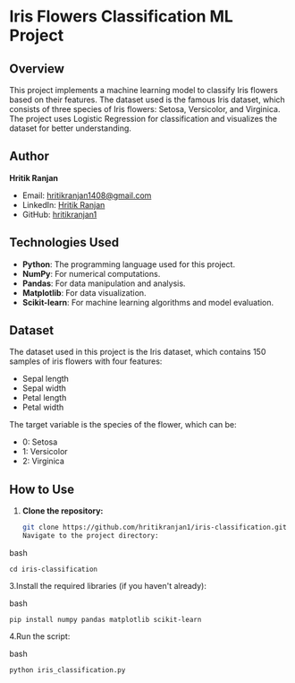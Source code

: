 # Iris Flowers Classification ML Project

## Overview

This project implements a machine learning model to classify Iris flowers based on their features. The dataset used is the famous Iris dataset, which consists of three species of Iris flowers: Setosa, Versicolor, and Virginica. The project uses Logistic Regression for classification and visualizes the dataset for better understanding.

## Author

**Hritik Ranjan**  
- Email: [hritikranjan1408@gmail.com](mailto:hritikranjan1408@gmail.com)  
- LinkedIn: [Hritik Ranjan](https://www.linkedin.com/in/hritik-ranjan-05a835230)  
- GitHub: [hritikranjan1](https://github.com/hritikranjan1)  

## Technologies Used

- **Python**: The programming language used for this project.
- **NumPy**: For numerical computations.
- **Pandas**: For data manipulation and analysis.
- **Matplotlib**: For data visualization.
- **Scikit-learn**: For machine learning algorithms and model evaluation.

## Dataset

The dataset used in this project is the Iris dataset, which contains 150 samples of iris flowers with four features:
- Sepal length
- Sepal width
- Petal length
- Petal width

The target variable is the species of the flower, which can be:
- 0: Setosa
- 1: Versicolor
- 2: Virginica

## How to Use

1. **Clone the repository:**

   ```bash
   git clone https://github.com/hritikranjan1/iris-classification.git
   Navigate to the project directory:

bash

    cd iris-classification

3.Install the required libraries (if you haven't already):

bash

    pip install numpy pandas matplotlib scikit-learn

4.Run the script:

bash

    python iris_classification.py
